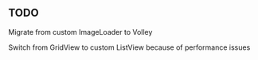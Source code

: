 TODO
----

Migrate from custom ImageLoader to Volley

Switch from GridView to custom ListView because of performance issues
